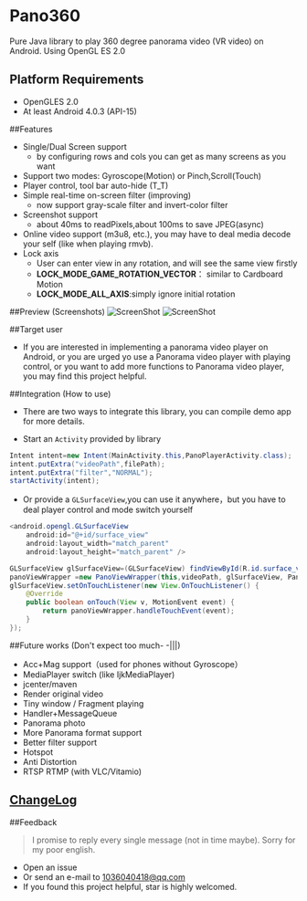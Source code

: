 # Pano360
Pure Java library to play 360 degree panorama video (VR video) on Android. Using OpenGL ES 2.0 

## Platform Requirements
* OpenGLES 2.0 
* At least Android 4.0.3 (API-15) 

##Features
* Single/Dual Screen support
    * by configuring rows and cols you can get as many screens as you want
* Support two modes: Gyroscope(Motion) or Pinch,Scroll(Touch)
* Player control, tool bar auto-hide (T_T)
* Simple real-time on-screen filter (improving)
    * now support gray-scale filter and invert-color filter
* Screenshot support
    * about 40ms to readPixels,about 100ms to save JPEG(async)
* Online video support (m3u8, etc.), you may have to deal media decode your self (like when playing rmvb).
* Lock axis
    * User can enter view in any rotation, and will see the same view firstly
    * **LOCK_MODE_GAME_ROTATION_VECTOR**： similar to Cardboard Motion
    * **LOCK_MODE_ALL_AXIS**:simply ignore initial rotation
	
##Preview (Screenshots)
![ScreenShot](https://github.com/Martin20150405/Pano360/blob/master/screenshots/main_screen.jpg)
![ScreenShot](https://github.com/Martin20150405/Pano360/blob/master/screenshots/player_screen.jpg)

##Target user
* If you are interested in implementing a panorama video player on Android, or you are urged yo use a Panorama video player with playing control, or you want to add more functions to Panorama video player, you may find this project helpful.

##Integration (How to use)
* There are two ways to integrate this library, you can compile demo app for more details.

* Start an `Activity` provided by library 
```java
Intent intent=new Intent(MainActivity.this,PanoPlayerActivity.class);
intent.putExtra("videoPath",filePath);
intent.putExtra("filter","NORMAL");
startActivity(intent);
```

* Or provide a `GLSurfaceView`,you can use it anywhere，but you have to deal player control and mode switch yourself
```java
<android.opengl.GLSurfaceView
    android:id="@+id/surface_view"
    android:layout_width="match_parent"
    android:layout_height="match_parent" />
```
```java
GLSurfaceView glSurfaceView=(GLSurfaceView) findViewById(R.id.surface_view);
panoViewWrapper =new PanoViewWrapper(this,videoPath, glSurfaceView, PanoFilter.NORMAL);
glSurfaceView.setOnTouchListener(new View.OnTouchListener() {
	@Override
	public boolean onTouch(View v, MotionEvent event) {
		return panoViewWrapper.handleTouchEvent(event);
	}
});
```

##Future works (Don't expect too much- -|||)
* Acc+Mag support（used for phones without Gyroscope）
* MediaPlayer switch (like IjkMediaPlayer)
* jcenter/maven
* Render original video
* Tiny window / Fragment playing
* Handler+MessageQueue
* Panorama photo
* More Panorama format support
* Better filter support
* Hotspot
* Anti Distortion
* RTSP RTMP (with VLC/Vitamio)

## [ChangeLog](https://github.com/Martin20150405/Pano360/wiki/ChangeLog)

##Feedback
>I promise to reply every single message (not in time maybe). Sorry for my poor english.

* Open an issue
* Or send an e-mail to 1036040418@qq.com
* If you found this project helpful, star is highly welcomed.
